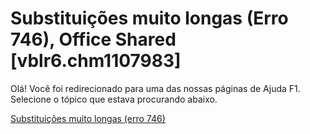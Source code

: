 
# Substituições muito longas (Erro 746), Office Shared [vblr6.chm1107983]

Olá! Você foi redirecionado para uma das nossas páginas de Ajuda F1. Selecione o tópico que estava procurando abaixo.

[Substituições muito longas (erro 746)](http://msdn.microsoft.com/library/a6c5c60c-f3bf-cb7d-a2ed-8bbbfa89de47%28Office.15%29.aspx)
